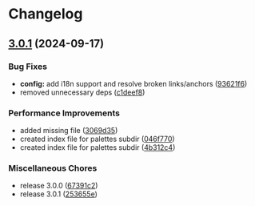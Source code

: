 # Changelog

## [3.0.1](https://github.com/prjctimg/huetiful/compare/v2.3.0...v3.0.1) (2024-09-17)


### Bug Fixes

* **config:** add i18n support and resolve broken links/anchors ([93621f6](https://github.com/prjctimg/huetiful/commit/93621f6e455a0725ab792cc96b4de43662e20e3e))
* removed unnecessary deps ([c1deef8](https://github.com/prjctimg/huetiful/commit/c1deef860b170ee7422efebb3a41691373092492))


### Performance Improvements

* added missing file ([3069d35](https://github.com/prjctimg/huetiful/commit/3069d35f5a75908050e0afd6acde8e96545f5791))
* created index file for palettes subdir ([046f770](https://github.com/prjctimg/huetiful/commit/046f7709d05cb2dee490e3eb20ef6fa41acda5c7))
* created index file for palettes subdir ([4b312c4](https://github.com/prjctimg/huetiful/commit/4b312c4ad8c226e7804c46409521d1482a07a573))


### Miscellaneous Chores

* release 3.0.0 ([67391c2](https://github.com/prjctimg/huetiful/commit/67391c29a60ed5964c98e7e27f73d051bdacbc22))
* release 3.0.1 ([253655e](https://github.com/prjctimg/huetiful/commit/253655ec1dcf65752160a93f453fcc7d27a81975))
